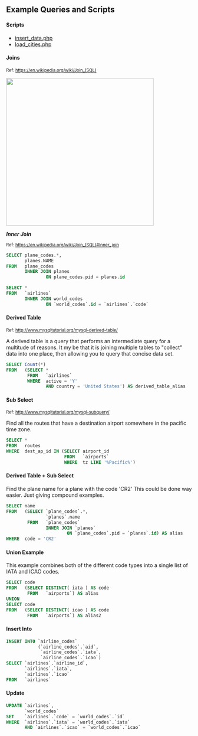 ## Example Queries and Scripts 

#### Scripts

- [insert_data.php](./insert_data.php)
- [load_cities.php](./load_cities.php)

#### Joins

<sup> Ref: https://en.wikipedia.org/wiki/Join_(SQL) </sup>


<img src="https://cs.msutexas.edu/~griffin/zcloud/zcloud-files/table_join_syntax.jpg" width="400">


***Inner Join***

<sup> Ref: https://en.wikipedia.org/wiki/Join_(SQL)#Inner_join</sup>

```sql
SELECT plane_codes.*, 
       planes.NAME 
FROM   plane_codes 
       INNER JOIN planes 
               ON plane_codes.pid = planes.id 
```

```sql
SELECT * 
FROM   `airlines` 
       INNER JOIN world_codes 
               ON `world_codes`.id = `airlines`.`code` 
```


#### Derived Table 

<sup>Ref: http://www.mysqltutorial.org/mysql-derived-table/</sup>

A derived table is a query that performs an intermediate query for a multitude of reasons.
It my be that it is joining multiple tables to "collect" data into one place, then allowing
you to query that concise data set. 

```sql
SELECT Count(*) 
FROM   (SELECT * 
        FROM   `airlines` 
        WHERE  active = 'Y' 
               AND country = 'United States') AS derived_table_alias 
```

#### Sub Select

<sup>Ref: http://www.mysqltutorial.org/mysql-subquery/</sup>

Find all the routes that have a destination airport somewhere in the pacific time zone.
```sql
SELECT * 
FROM   routes 
WHERE  dest_ap_id IN (SELECT airport_id 
                      FROM   `airports` 
                      WHERE  tz LIKE '%Pacific%') 
```


#### Derived Table + Sub Select

Find the plane name for a plane with the code 'CR2'
This could be done way easier. Just giving compound examples. 

```sql
SELECT name 
FROM   (SELECT `plane_codes`.*, 
               `planes`.name 
        FROM   `plane_codes` 
               INNER JOIN `planes` 
                       ON `plane_codes`.pid = `planes`.id) AS alias 
WHERE  code = 'CR2' 
```

#### Union Example

This example combines both of the different code types into a single list of IATA and ICAO codes.

```sql
SELECT code 
FROM   (SELECT DISTINCT( iata ) AS code 
        FROM   `airports`) AS alias 
UNION 
SELECT code 
FROM   (SELECT DISTINCT( icao ) AS code 
        FROM   `airports`) AS alias2  
```


#### Insert Into

```sql
INSERT INTO `airline_codes` 
            (`airline_codes`.`aid`, 
             `airline_codes`.`iata`, 
             `airline_codes`.`icao`) 
SELECT `airlines`.`airline_id`, 
       `airlines`.`iata`, 
       `airlines`.`icao` 
FROM   `airlines` 
```

#### Update 

```sql
UPDATE `airlines`, 
       `world_codes` 
SET    `airlines`.`code` = `world_codes`.`id` 
WHERE  `airlines`.`iata` = `world_codes`.`iata` 
       AND `airlines`.`icao` = `world_codes`.`icao` 
```

